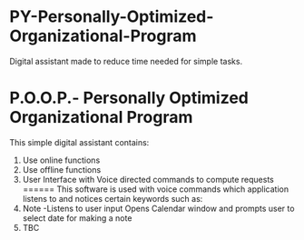 # PY-Personally-Optimized-Organizational-Program
 Digital assistant made to reduce time needed for simple tasks.

P.O.O.P.- Personally Optimized Organizational Program
======
This simple digital assistant contains:
1. Use online functions
2. Use offline functions
3. User Interface with Voice directed commands to compute requests
======
This software is used with voice commands which application listens to and notices certain keywords such as:
1. Note -Listens to user input  Opens Calendar window and prompts user to select date for making a note
2. TBC
